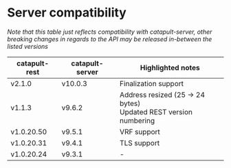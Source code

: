 # Server compatibility
_Note that this table just reflects compatibility with catapult-server, other breaking changes in regards to the API may be released
in-between the listed versions_

| catapult-rest | catapult-server | Highlighted notes                                                  |
|---------------|-----------------|--------------------------------------------------------------------|
| v2.1.0        | v10.0.3         | Finalization support                                               |
| v1.1.3        | v9.6.2          | Address resized (25 -> 24 bytes)<br>Updated REST version numbering |
| v1.0.20.50    | v9.5.1          | VRF support                                                        |
| v1.0.20.31    | v9.4.1          | TLS support                                                        |
| v1.0.20.24    | v9.3.1          | -                                                                  |
